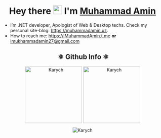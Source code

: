 <h1 align="center">
  Hey there <img src="https://media.giphy.com/media/hvRJCLFzcasrR4ia7z/giphy.gif" width="28">
   I'm <a href="https://iMuhammadAmin.t.me/">Muhammad Amin</a>
</h1>

- I’m .NET developer, Apologist of Web & Desktop techs. Check my personal site-blog: https://muhammadamin.uz.
- How to reach me: https://iMuhammadAmin.t.me  **or** imukhammadamin27@gmail.com

<h2 align=center>&nbsp;⚛️ Github Info ⚛️</h2>

<p align="center"><img height="180em" src="https://github-readme-stats.vercel.app/api?username=imuhammadamin&hide_border=true&count_private=true&show_icons=true&theme=radical" alt="Karych" align = "center"/>
<img height="180em" src="https://github-readme-stats.vercel.app/api/top-langs?username=imuhammadamin&show_icons=true&locale=en&layout=compact&hide_border=true&theme=radical" alt="Karych" align = "center"/></p>

<p align="center"><img src="https://github-readme-streak-stats.herokuapp.com/?user=imuhammadamin&theme=black-ice&hide_border=true&stroke=0000&background=0D1117&ring=e05397&fire=e05397&currStreakLabel=e05397" alt="Karych" /></p>
